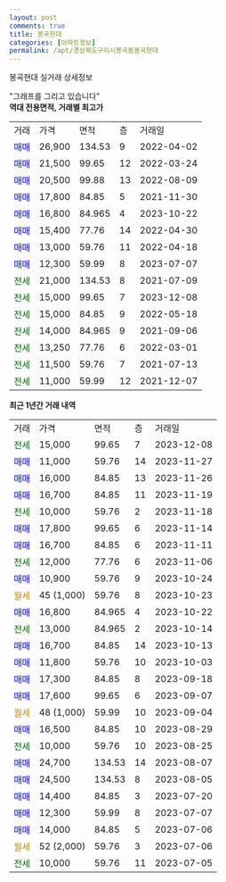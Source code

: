 ```yaml
---
layout: post
comments: true
title: 봉곡현대
categories: [아파트정보]
permalink: /apt/경상북도구미시봉곡동봉곡현대
---
```


봉곡현대 실거래 상세정보

<script type="text/javascript">
  google.charts.load('current', {'packages':['line', 'corechart']});
  google.charts.setOnLoadCallback(drawChart);

  function drawChart() {
    var data = new google.visualization.DataTable();
    data.addColumn('date', '거래일');
    data.addColumn('number', "매매");
    data.addColumn('number', "전세");
    data.addColumn('number', "전매");

    data.addRows([[new Date(Date.parse("2023-12-08")), null, 15000, null], [new Date(Date.parse("2023-11-27")), 11000, null, null], [new Date(Date.parse("2023-11-26")), 16000, null, null], [new Date(Date.parse("2023-11-19")), 16700, null, null], [new Date(Date.parse("2023-11-18")), null, 10000, null], [new Date(Date.parse("2023-11-14")), 17800, null, null], [new Date(Date.parse("2023-11-11")), 16700, null, null], [new Date(Date.parse("2023-11-06")), null, 12000, null], [new Date(Date.parse("2023-10-24")), 10900, null, null], [new Date(Date.parse("2023-10-23")), null, null, null], [new Date(Date.parse("2023-10-22")), 16800, null, null], [new Date(Date.parse("2023-10-14")), null, 13000, null], [new Date(Date.parse("2023-10-13")), 16700, null, null], [new Date(Date.parse("2023-10-03")), 11800, null, null], [new Date(Date.parse("2023-09-18")), 17300, null, null], [new Date(Date.parse("2023-09-07")), 17600, null, null], [new Date(Date.parse("2023-09-04")), null, null, null], [new Date(Date.parse("2023-08-29")), 16500, null, null], [new Date(Date.parse("2023-08-25")), null, 10000, null], [new Date(Date.parse("2023-08-07")), 24700, null, null], [new Date(Date.parse("2023-08-05")), 24500, null, null], [new Date(Date.parse("2023-07-20")), 14400, null, null], [new Date(Date.parse("2023-07-07")), 12300, null, null], [new Date(Date.parse("2023-07-06")), 14000, null, null], [new Date(Date.parse("2023-07-06")), null, null, null], [new Date(Date.parse("2023-07-05")), null, 10000, null]]);

    var options = {
      hAxis: {
        format: 'yyyy/MM/dd'
      },    
      lineWidth: 0,
      pointsVisible: true,    
      title: '최근 1년간 유형별 실거래가 분포',
      legend: { position: 'bottom' }
    };

    var formatter = new google.visualization.NumberFormat({pattern:'###,###'} );
    formatter.format(data, 1);
    formatter.format(data, 2);
    
    setTimeout(function() {
        var chart = new google.visualization.LineChart(document.getElementById('columnchart_material'));
        chart.draw(data, (options));
        document.getElementById('loading').style.display = 'none';
    }, 200);
  }
</script>


<div id="loading" style="z-index:20; display: block; margin-left: 0px">"그래프를 그리고 있습니다"</div>
<div id="columnchart_material" style="width: 95%; margin-left: 0px; display: block"></div>
<!-- contents start -->
<b>역대 전용면적, 거래별 최고가</b>
<table class="sortable">
    <tr>
      <td>거래</td>
      <td>가격</td>
      <td>면적</td>
      <td>층</td>
      <td>거래일</td>
    </tr>
        <tr>
          <td><a style="color: blue">매매</a></td>
          <td>26,900</td>
          <td>134.53</td>
          <td>9</td>
          <td>2022-04-02</td>
        </tr>            <tr>
          <td><a style="color: blue">매매</a></td>
          <td>21,500</td>
          <td>99.65</td>
          <td>12</td>
          <td>2022-03-24</td>
        </tr>            <tr>
          <td><a style="color: blue">매매</a></td>
          <td>20,500</td>
          <td>99.88</td>
          <td>13</td>
          <td>2022-08-09</td>
        </tr>            <tr>
          <td><a style="color: blue">매매</a></td>
          <td>17,800</td>
          <td>84.85</td>
          <td>5</td>
          <td>2021-11-30</td>
        </tr>            <tr>
          <td><a style="color: blue">매매</a></td>
          <td>16,800</td>
          <td>84.965</td>
          <td>4</td>
          <td>2023-10-22</td>
        </tr>            <tr>
          <td><a style="color: blue">매매</a></td>
          <td>15,400</td>
          <td>77.76</td>
          <td>14</td>
          <td>2022-04-30</td>
        </tr>            <tr>
          <td><a style="color: blue">매매</a></td>
          <td>13,000</td>
          <td>59.76</td>
          <td>11</td>
          <td>2022-04-18</td>
        </tr>            <tr>
          <td><a style="color: blue">매매</a></td>
          <td>12,300</td>
          <td>59.99</td>
          <td>8</td>
          <td>2023-07-07</td>
        </tr>        
        <tr>
              <td><a style="color: darkgreen">전세</a></td>
              <td>21,000</td>
              <td>134.53</td>
              <td>8</td>
              <td>2021-07-09</td>
            </tr>            <tr>
              <td><a style="color: darkgreen">전세</a></td>
              <td>15,000</td>
              <td>99.65</td>
              <td>7</td>
              <td>2023-12-08</td>
            </tr>            <tr>
              <td><a style="color: darkgreen">전세</a></td>
              <td>15,000</td>
              <td>84.85</td>
              <td>9</td>
              <td>2022-05-18</td>
            </tr>            <tr>
              <td><a style="color: darkgreen">전세</a></td>
              <td>14,000</td>
              <td>84.965</td>
              <td>9</td>
              <td>2021-09-06</td>
            </tr>            <tr>
              <td><a style="color: darkgreen">전세</a></td>
              <td>13,250</td>
              <td>77.76</td>
              <td>6</td>
              <td>2022-03-01</td>
            </tr>            <tr>
              <td><a style="color: darkgreen">전세</a></td>
              <td>11,500</td>
              <td>59.76</td>
              <td>7</td>
              <td>2021-07-13</td>
            </tr>            <tr>
              <td><a style="color: darkgreen">전세</a></td>
              <td>11,000</td>
              <td>59.99</td>
              <td>12</td>
              <td>2021-12-07</td>
            </tr>        
    
</table>

<b>최근 1년간 거래 내역</b>

<table class="sortable">
    <tr>
      <td>거래</td>
      <td>가격</td>
      <td>면적</td>
      <td>층</td>
      <td>거래일</td>
    </tr>
    <tr>
      <td><a style="color: darkgreen">전세</a></td>
      <td>15,000</td>
      <td>99.65</td>
      <td>7</td>
      <td>2023-12-08</td>
    </tr>          <tr>
      <td><a style="color: blue">매매</a></td>
      <td>11,000</td>
      <td>59.76</td>
      <td>14</td>
      <td>2023-11-27</td>
    </tr>          <tr>
      <td><a style="color: blue">매매</a></td>
      <td>16,000</td>
      <td>84.85</td>
      <td>13</td>
      <td>2023-11-26</td>
    </tr>          <tr>
      <td><a style="color: blue">매매</a></td>
      <td>16,700</td>
      <td>84.85</td>
      <td>11</td>
      <td>2023-11-19</td>
    </tr>          <tr>
      <td><a style="color: darkgreen">전세</a></td>
      <td>10,000</td>
      <td>59.76</td>
      <td>2</td>
      <td>2023-11-18</td>
    </tr>          <tr>
      <td><a style="color: blue">매매</a></td>
      <td>17,800</td>
      <td>99.65</td>
      <td>6</td>
      <td>2023-11-14</td>
    </tr>          <tr>
      <td><a style="color: blue">매매</a></td>
      <td>16,700</td>
      <td>84.85</td>
      <td>6</td>
      <td>2023-11-11</td>
    </tr>          <tr>
      <td><a style="color: darkgreen">전세</a></td>
      <td>12,000</td>
      <td>77.76</td>
      <td>6</td>
      <td>2023-11-06</td>
    </tr>          <tr>
      <td><a style="color: blue">매매</a></td>
      <td>10,900</td>
      <td>59.76</td>
      <td>9</td>
      <td>2023-10-24</td>
    </tr>          <tr>
      <td><a style="color: darkgoldenrod">월세</a></td>
      <td>45 (1,000)</td>
      <td>59.76</td>
      <td>8</td>
      <td>2023-10-23</td>
    </tr>          <tr>
      <td><a style="color: blue">매매</a></td>
      <td>16,800</td>
      <td>84.965</td>
      <td>4</td>
      <td>2023-10-22</td>
    </tr>          <tr>
      <td><a style="color: darkgreen">전세</a></td>
      <td>13,000</td>
      <td>84.965</td>
      <td>2</td>
      <td>2023-10-14</td>
    </tr>          <tr>
      <td><a style="color: blue">매매</a></td>
      <td>16,700</td>
      <td>84.85</td>
      <td>14</td>
      <td>2023-10-13</td>
    </tr>          <tr>
      <td><a style="color: blue">매매</a></td>
      <td>11,800</td>
      <td>59.76</td>
      <td>10</td>
      <td>2023-10-03</td>
    </tr>          <tr>
      <td><a style="color: blue">매매</a></td>
      <td>17,300</td>
      <td>84.85</td>
      <td>8</td>
      <td>2023-09-18</td>
    </tr>          <tr>
      <td><a style="color: blue">매매</a></td>
      <td>17,600</td>
      <td>99.65</td>
      <td>6</td>
      <td>2023-09-07</td>
    </tr>          <tr>
      <td><a style="color: darkgoldenrod">월세</a></td>
      <td>48 (1,000)</td>
      <td>59.99</td>
      <td>10</td>
      <td>2023-09-04</td>
    </tr>          <tr>
      <td><a style="color: blue">매매</a></td>
      <td>16,500</td>
      <td>84.85</td>
      <td>10</td>
      <td>2023-08-29</td>
    </tr>          <tr>
      <td><a style="color: darkgreen">전세</a></td>
      <td>10,000</td>
      <td>59.76</td>
      <td>10</td>
      <td>2023-08-25</td>
    </tr>          <tr>
      <td><a style="color: blue">매매</a></td>
      <td>24,700</td>
      <td>134.53</td>
      <td>14</td>
      <td>2023-08-07</td>
    </tr>          <tr>
      <td><a style="color: blue">매매</a></td>
      <td>24,500</td>
      <td>134.53</td>
      <td>8</td>
      <td>2023-08-05</td>
    </tr>          <tr>
      <td><a style="color: blue">매매</a></td>
      <td>14,400</td>
      <td>84.85</td>
      <td>3</td>
      <td>2023-07-20</td>
    </tr>          <tr>
      <td><a style="color: blue">매매</a></td>
      <td>12,300</td>
      <td>59.99</td>
      <td>8</td>
      <td>2023-07-07</td>
    </tr>          <tr>
      <td><a style="color: blue">매매</a></td>
      <td>14,000</td>
      <td>84.85</td>
      <td>5</td>
      <td>2023-07-06</td>
    </tr>          <tr>
      <td><a style="color: darkgoldenrod">월세</a></td>
      <td>52 (2,000)</td>
      <td>59.76</td>
      <td>3</td>
      <td>2023-07-06</td>
    </tr>          <tr>
      <td><a style="color: darkgreen">전세</a></td>
      <td>10,000</td>
      <td>59.76</td>
      <td>11</td>
      <td>2023-07-05</td>
    </tr>      </table>
<!-- contents end -->    

